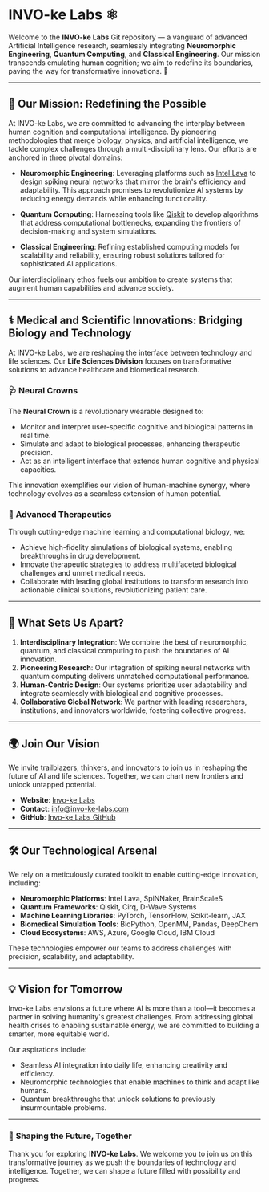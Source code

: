 # INVO-ke Labs ⚛️  

Welcome to the **INVO-ke Labs** Git repository — a vanguard of advanced Artificial Intelligence research, seamlessly integrating **Neuromorphic Engineering**, **Quantum Computing**, and **Classical Engineering**. Our mission transcends emulating human cognition; we aim to redefine its boundaries, paving the way for transformative innovations. 🚀

---

## 🌌 **Our Mission: Redefining the Possible**

At INVO-ke Labs, we are committed to advancing the interplay between human cognition and computational intelligence. By pioneering methodologies that merge biology, physics, and artificial intelligence, we tackle complex challenges through a multi-disciplinary lens. Our efforts are anchored in three pivotal domains:

- **Neuromorphic Engineering**: Leveraging platforms such as [Intel Lava](https://github.com/intel/lava) to design spiking neural networks that mirror the brain's efficiency and adaptability. This approach promises to revolutionize AI systems by reducing energy demands while enhancing functionality.

- **Quantum Computing**: Harnessing tools like [Qiskit](https://qiskit.org/) to develop algorithms that address computational bottlenecks, expanding the frontiers of decision-making and system simulations.

- **Classical Engineering**: Refining established computing models for scalability and reliability, ensuring robust solutions tailored for sophisticated AI applications.

Our interdisciplinary ethos fuels our ambition to create systems that augment human capabilities and advance society.

---

## ⚕️ **Medical and Scientific Innovations: Bridging Biology and Technology**

At INVO-ke Labs, we are reshaping the interface between technology and life sciences. Our **Life Sciences Division** focuses on transformative solutions to advance healthcare and biomedical research.

### 🩺 **Neural Crowns**

The **Neural Crown** is a revolutionary wearable designed to:

- Monitor and interpret user-specific cognitive and biological patterns in real time.
- Simulate and adapt to biological processes, enhancing therapeutic precision.
- Act as an intelligent interface that extends human cognitive and physical capacities.

This innovation exemplifies our vision of human-machine synergy, where technology evolves as a seamless extension of human potential.

### 🧪 **Advanced Therapeutics**

Through cutting-edge machine learning and computational biology, we:

- Achieve high-fidelity simulations of biological systems, enabling breakthroughs in drug development.
- Innovate therapeutic strategies to address multifaceted biological challenges and unmet medical needs.
- Collaborate with leading global institutions to transform research into actionable clinical solutions, revolutionizing patient care.

---

## 🧩 **What Sets Us Apart?**

1. **Interdisciplinary Integration**: We combine the best of neuromorphic, quantum, and classical computing to push the boundaries of AI innovation.
2. **Pioneering Research**: Our integration of spiking neural networks with quantum computing delivers unmatched computational performance.
3. **Human-Centric Design**: Our systems prioritize user adaptability and integrate seamlessly with biological and cognitive processes.
4. **Collaborative Global Network**: We partner with leading researchers, institutions, and innovators worldwide, fostering collective progress.

---

## 🌍 **Join Our Vision**

We invite trailblazers, thinkers, and innovators to join us in reshaping the future of AI and life sciences. Together, we can chart new frontiers and unlock untapped potential.

- **Website**: [Invo-ke Labs](https://invo-ke.com)
- **Contact**: [info@invo-ke-labs.com](mailto:info@invo-ke.com)
- **GitHub**: [Invo-ke Labs GitHub](https://github.com/invo-ke)

---

## 🛠️ **Our Technological Arsenal**

We rely on a meticulously curated toolkit to enable cutting-edge innovation, including:

- **Neuromorphic Platforms**: Intel Lava, SpiNNaker, BrainScaleS
- **Quantum Frameworks**: Qiskit, Cirq, D-Wave Systems
- **Machine Learning Libraries**: PyTorch, TensorFlow, Scikit-learn, JAX
- **Biomedical Simulation Tools**: BioPython, OpenMM, Pandas, DeepChem
- **Cloud Ecosystems**: AWS, Azure, Google Cloud, IBM Cloud

These technologies empower our teams to address challenges with precision, scalability, and adaptability.

---

## 💡 **Vision for Tomorrow**

Invo-ke Labs envisions a future where AI is more than a tool—it becomes a partner in solving humanity's greatest challenges. From addressing global health crises to enabling sustainable energy, we are committed to building a smarter, more equitable world.

Our aspirations include:

- Seamless AI integration into daily life, enhancing creativity and efficiency.
- Neuromorphic technologies that enable machines to think and adapt like humans.
- Quantum breakthroughs that unlock solutions to previously insurmountable problems.

---

### 🔗 **Shaping the Future, Together**

Thank you for exploring **INVO-ke Labs**. We welcome you to join us on this transformative journey as we push the boundaries of technology and intelligence. Together, we can shape a future filled with possibility and progress.

